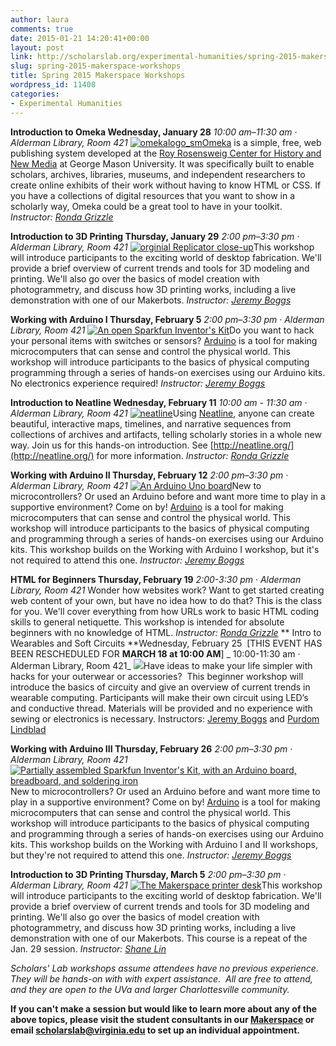 ```yaml
---
author: laura
comments: true
date: 2015-01-21 14:20:41+00:00
layout: post
link: http://scholarslab.org/experimental-humanities/spring-2015-makerspace-workshops/
slug: spring-2015-makerspace-workshops
title: Spring 2015 Makerspace Workshops
wordpress_id: 11408
categories:
- Experimental Humanities
---
```


**Introduction to Omeka
Wednesday, January 28**
_10:00 am–11:30 am · Alderman Library, Room 421_
[ ![omekalogo_sm](http://scholarslab.org/wp-content/uploads/2015/01/omekalogo_sm-110x110.jpg)Omeka](http://omeka.org) is a simple, free, web publishing system developed at the [Roy Rosensweig Center for History and New Media](http://chnm.gmu.edu/) at George Mason University. It was specifically built to enable scholars, archives, libraries, museums, and independent researchers to create online exhibits of their work without having to know HTML or CSS. If you have a collections of digital resources that you want to show in a scholarly way, Omeka could be a great tool to have in your toolkit.
_Instructor: [Ronda Grizzle](http://scholarslab.org/people/ronda-grizzle/)_

**Introduction to 3D Printing
Thursday, January 29**
_2:00 pm–3:30 pm · Alderman Library, Room 421_
[![orginial Replicator close-up](https://gallery.mailchimp.com/3ac105f4d87dddbd34542ab41/images/bbd892f7-5885-4086-a1f6-fa738bdfe104.jpg)](http://scholarslab.org/makerspace/)This workshop will introduce participants to the exciting world of desktop fabrication. We'll provide a brief overview of current trends and tools for 3D modeling and printing. We'll also go over the basics of model creation with photogrammetry, and discuss how 3D printing works, including a live demonstration with one of our Makerbots.
_Instructor: [Jeremy Boggs](http://scholarslab.org/people/jeremy-boggs/)_

**Working with Arduino I
Thursday, February 5**
_2:00 pm–3:30 pm · Alderman Library, Room 421_
[![An open Sparkfun Inventor's Kit](http://scholarslab.org/wp-content/uploads/2014/05/makerspace11-110x110.jpg)](http://scholarslab.org/wp-content/uploads/2014/05/makerspace11.jpg)Do you want to hack your personal items with switches or sensors? [Arduino](http://arduino.cc) is a tool for making microcomputers that can sense and control the physical world. This workshop will introduce participants to the basics of physical computing programming through a series of hands-on exercises using our Arduino kits. No electronics experience required!
_Instructor: [Jeremy Boggs](http://scholarslab.org/people/jeremy-boggs/)_

**Introduction to Neatline
Wednesday, February 11**
_10:00 am - 11:30 am · Alderman Library, Room 421_
[![neatline](http://scholarslab.org/wp-content/uploads/2012/08/neatline1-110x110.jpg)](http://scholarslab.org/wp-content/uploads/2012/08/neatline1.jpg)Using [Neatline](http://neatline.org/), anyone can create beautiful, interactive maps, timelines, and narrative sequences from collections of archives and artifacts, telling scholarly stories in a whole new way. Join us for this hands-on introduction. See [http://neatline.org/](http://neatline.org/) for more information.
_Instructor: [Ronda Grizzle](http://scholarslab.org/people/ronda-grizzle/)_

**Working with Arduino II
Thursday, February 12**
_2:00 pm–3:30 pm · Alderman Library, Room 421_
[![An Arduino Uno board](http://scholarslab.org/wp-content/uploads/2014/05/makerspace21-110x110.jpg)](http://scholarslab.org/wp-content/uploads/2014/05/makerspace21.jpg)New to microcontrollers? Or used an Arduino before and want more time to play in a supportive environment? Come on by! [Arduino](http://arduino.cc) is a tool for making microcomputers that can sense and control the physical world. This workshop will introduce participants to the basics of physical computing and programming through a series of hands-on exercises using our Arduino kits. This workshop builds on the Working with Arduino I workshop, but it's not required to attend this one.
_Instructor: [Jeremy Boggs](http://scholarslab.org/people/jeremy-boggs/)_

**HTML for Beginners
Thursday, February 19**
_2:00-3:30 pm · Alderman Library, Room 421_
Wonder how websites work? Want to get started creating web content of your own, but have no idea how to do that? This is the class for you. We'll cover everything from how URLs work to basic HTML coding skills to general netiquette. This workshop is intended for absolute beginners with no knowledge of HTML.
_Instructor: [Ronda Grizzle](http://scholarslab.org/people/ronda-grizzle/)_
**
Intro to Wearables and Soft Circuits
**Wednesday, February 25  [THIS EVENT HAS BEEN RESCHEDULED FOR **MARCH 18 at 10:00 AM**]
_ 10:00-11:30 am · Alderman Library, Room 421_
![](https://gallery.mailchimp.com/3ac105f4d87dddbd34542ab41/images/9a6e3ac8-1bc5-4919-af59-1d7d655e0e26.jpg)Have ideas to make your life simpler with hacks for your outerwear or accessories?  This beginner workshop will introduce the basics of circuity and give an overview of current trends in wearable computing. Participants will make their own circuit using LED’s and conductive thread. Materials will be provided and no experience with sewing or electronics is necessary.
Instructors: [Jeremy Boggs](http://scholarslab.org/people/jeremy-boggs/) and [Purdom Lindblad](http://scholarslab.org/people/purdom-lindblad/)

**Working with Arduino III
Thursday, February 26**
_2:00 pm–3:30 pm · Alderman Library, Room 421_
[![Partially assembled Sparkfun Inventor's Kit, with an Arduino board, breadboard, and soldering iron](http://scholarslab.org/wp-content/uploads/2014/09/makerspace7-110x110.jpg)](http://scholarslab.org/wp-content/uploads/2014/09/makerspace7.jpg)New to microcontrollers? Or used an Arduino before and want more time to play in a supportive environment? Come on by! [Arduino](http://arduino.cc) is a tool for making microcomputers that can sense and control the physical world. This workshop will introduce participants to the basics of physical computing and programming through a series of hands-on exercises using our Arduino kits. This workshop builds on the Working with Arduino I and II workshops, but they're not required to attend this one.
_Instructor: [Jeremy Boggs](http://scholarslab.org/people/jeremy-boggs/)_

**Introduction to 3D Printing
Thursday, March 5**
_2:00 pm–3:30 pm · Alderman Library, Room 421_
[![The Makerspace printer desk](http://scholarslab.org/wp-content/uploads/2014/05/makerspace4-110x110.jpg)](http://scholarslab.org/wp-content/uploads/2014/05/makerspace4.jpg)This workshop will introduce participants to the exciting world of desktop fabrication. We'll provide a brief overview of current trends and tools for 3D modeling and printing. We'll also go over the basics of model creation with photogrammetry, and discuss how 3D printing works, including a live demonstration with one of our Makerbots. This course is a repeat of the Jan. 29 session.
_Instructor: [Shane Lin](http://scholarslab.org/people/shane-lin/)_



_Scholars' Lab workshops assume attendees have no previous experience. They will be hands-on with with expert assistance.  All are free to attend, and they are open to the UVa and larger Charlottesville community._

**If you can't make a session but would like to learn more about any of the above topics, please visit the student consultants in our [Makerspace](http://scholarslab.org/makerspace/) or email [scholarslab@virginia.edu](mailto:scholarslab@virginia.edu) to set up an individual appointment.**
